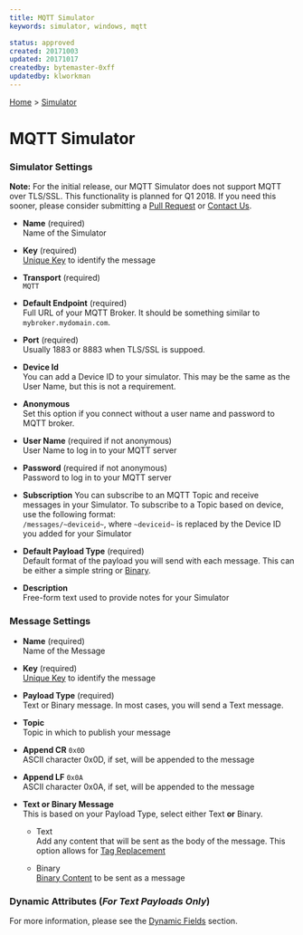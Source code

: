 ```yaml
---
title: MQTT Simulator
keywords: simulator, windows, mqtt

status: approved
created: 20171003
updated: 20171017
createdby: bytemaster-0xff
updatedby: klworkman
---
```

[Home](../Index.md) > [Simulator](Index.md)

# MQTT Simulator

### Simulator Settings

**Note:** For the initial release, our MQTT Simulator does not support MQTT over TLS/SSL. This functionality is planned for Q1 2018.  If you need this sooner, please consider
submitting a [Pull Request](http://github.com/lagovista/simulator) or [Contact Us](http://support.nuviot.com/source=mqttsimulator).

* **Name** (required)  
Name of the Simulator

* **Key** (required)  
[Unique Key](../Topics/Keys.md) to identify the message

* **Transport** (required)  
`MQTT`

* **Default Endpoint** (required)  
Full URL of your MQTT Broker. It should be something similar to `mybroker.mydomain.com`.

* **Port** (required)  
Usually 1883 or 8883 when TLS/SSL is suppoed.

* **Device Id**    
You can add a Device ID to your simulator. This may be the same as the User Name, but this is not a requirement.

* **Anonymous**  
Set this option if you connect without a user name and password to MQTT broker.

* **User Name**  (required if not anonymous)  
User Name to log in to your MQTT server

* **Password**  (required if not anonymous)    
Password to log in to your MQTT server

* **Subscription**
You can subscribe to an MQTT Topic and receive messages in your Simulator.  To subscribe to a Topic based on device, use
the following format:   
```/messages/~deviceid~```, where `~deviceid~` is replaced by the Device ID you added for your Simulator

* **Default Payload Type** (required)   
Default format of the payload you will send with each message.  This can be either a simple string or [Binary](BinaryContent.md).

* **Description**    
Free-form text used to provide notes for your Simulator

### Message Settings

* **Name** (required)    
Name of the Message

* **Key** (required)       
[Unique Key](../Topics/Keys.md) to identify the message

* **Payload Type** (required)     
Text or Binary message.  In most cases, you will send a Text message.

* **Topic**      
Topic in which to publish your message

* **Append CR** `0x0D`    
ASCII character 0x0D, if set, will be appended to the message

* **Append LF** `0x0A`      
ASCII character 0x0A, if set, will be appended to the message

* **Text or Binary Message**   
This is based on your Payload Type, select either Text **or** Binary.
   * Text     
     Add any content that will be sent as the body of the message.  This option allows for [Tag Replacement](DynamicFields.md)

   * Binary     
     [Binary Content](BinaryContent.md) to be sent as a message

### Dynamic Attributes (*For Text Payloads Only*)     
For more information, please see the [Dynamic Fields](DynamicFields.md) section.
